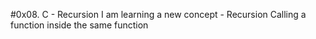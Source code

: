 #0x08. C - Recursion
I am learning a new concept - Recursion
Calling a function inside the same function
